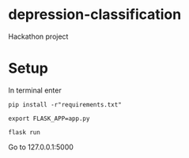 # depression-classification
Hackathon project


# Setup
In terminal enter

``` pip install -r"requirements.txt" ```

``` export FLASK_APP=app.py ```

```flask run ```

Go to 127.0.0.1:5000